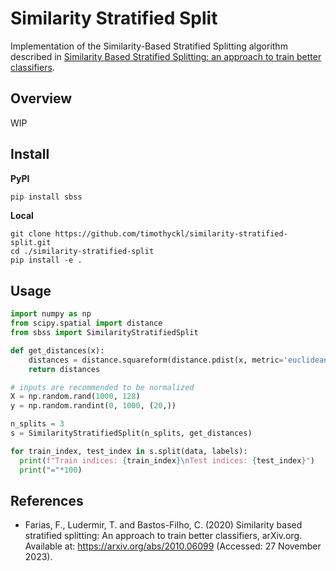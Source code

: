 # Similarity Stratified Split

Implementation of the Similarity-Based Stratified Splitting algorithm described in [Similarity Based Stratified Splitting: an approach to train better classifiers](https://arxiv.org/abs/2010.06099).

## Overview

WIP

## Install

**PyPI**
```bash
pip install sbss
```

**Local**

```
git clone https://github.com/timothyckl/similarity-stratified-split.git
cd ./similarity-stratified-split
pip install -e .
```

## Usage

```python
import numpy as np
from scipy.spatial import distance
from sbss import SimilarityStratifiedSplit

def get_distances(x):
    distances = distance.squareform(distance.pdist(x, metric='euclidean'))
    return distances

# inputs are recommended to be normalized
X = np.random.rand(1000, 128)
y = np.random.randint(0, 1000, (20,))

n_splits = 3
s = SimilarityStratifiedSplit(n_splits, get_distances)

for train_index, test_index in s.split(data, labels):
  print(f"Train indices: {train_index}\nTest indices: {test_index}")
  print("="*100)
```

## References

- Farias, F., Ludermir, T. and Bastos-Filho, C. (2020) Similarity based stratified splitting: An approach to train better classifiers, arXiv.org. Available at: https://arxiv.org/abs/2010.06099 (Accessed: 27 November 2023). 